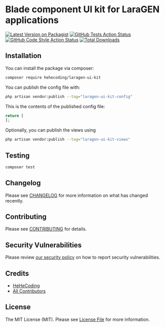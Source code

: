 # Blade component UI kit for LaraGEN applications
[![Latest Version on Packagist](https://img.shields.io/packagist/v/hehecoding/laragen-ui-kit.svg?style=flat-square)](https://packagist.org/packages/hehecoding/laragen-ui-kit)
[![GitHub Tests Action Status](https://img.shields.io/github/actions/workflow/status/hehecoding/laragen-ui-kit/run-tests.yml?branch=master&label=tests&style=flat-square)](https://github.com/hehecoding/laragen-ui-kit/actions?query=workflow%3Arun-tests+branch%3Amaster)
[![GitHub Code Style Action Status](https://img.shields.io/github/actions/workflow/status/hehecoding/laragen-ui-kit/fix-php-code-style-issues.yml?branch=master&label=code%20style&style=flat-square)](https://github.com/hehecoding/laragen-ui-kit/actions?query=workflow%3A"Fix+PHP+code+style+issues"+branch%3Amaster)
[![Total Downloads](https://img.shields.io/packagist/dt/hehecoding/laragen-ui-kit.svg?style=flat-square)](https://packagist.org/packages/hehecoding/laragen-ui-kit)
## Installation

You can install the package via composer:

```bash
composer require hehecoding/laragen-ui-kit
```

You can publish the config file with:

```bash
php artisan vendor:publish --tag="laragen-ui-kit-config"
```

This is the contents of the published config file:

```php
return [
];
```

Optionally, you can publish the views using

```bash
php artisan vendor:publish --tag="laragen-ui-kit-views"
```

## Testing

```bash
composer test
```

## Changelog

Please see [CHANGELOG](CHANGELOG.md) for more information on what has changed recently.

## Contributing

Please see [CONTRIBUTING](CONTRIBUTING.md) for details.

## Security Vulnerabilities

Please review [our security policy](../../security/policy) on how to report security vulnerabilities.

## Credits

- [HeHeCoding](https://github.com/hehecoding)
- [All Contributors](../../contributors)

## License

The MIT License (MIT). Please see [License File](LICENSE.md) for more information.
